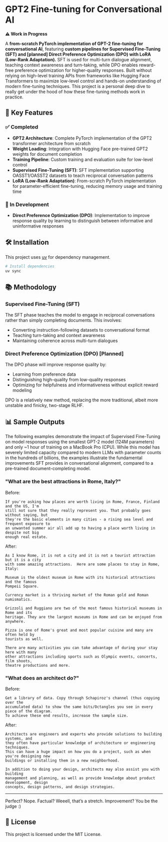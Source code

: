 # GPT2 Fine-tuning for Conversational AI

**⚠️ Work in Progress**

A **from-scratch PyTorch implementation of GPT-2 fine-tuning for conversational AI**, featuring **custom pipelines for Supervised Fine-Tuning (SFT) and [planned] Direct Preference Optimization (DPO) with LoRA (Low-Rank Adaptation).** SFT is used for multi-turn dialogue alignment, teaching context awareness and turn-taking, while DPO enables reward-free preference optimization for higher-quality responses. Built without relying on high-level training APIs from frameworks like Hugging Face Transformers to maximize low-level control and hands-on understanding of modern fine-tuning techniques. This project is a personal deep dive to really get under the hood of how these fine-tuning methods work in practice.

## 🚀 Key Features

### ✅ Completed

- **GPT2 Architecture**: Complete PyTorch implementation of the GPT2 transformer architecture from scratch
- **Weight Loading**: Integration with Hugging Face pre-trained GPT2 weights for document completion
- **Training Pipeline**: Custom training and evaluation suite for low-level control
- **Supervised Fine-Tuning (SFT)**: SFT implementation supporting OASST1/OASST2 datasets to teach reciprocal conversation patterns
- **LoRA (Low-Rank Adaptation)**: From-scratch PyTorch implementation for parameter-efficient fine-tuning, reducing memory usage and training time

### 🚧 In Development

- **Direct Preference Optimization (DPO)**: Implementation to improve response quality by learning to distinguish between informative and uninformative responses

## 🛠️ Installation

This project uses [uv](https://github.com/astral-sh/uv) for dependency management.

```bash
# Install dependencies
uv sync
```

## 📚 Methodology

### Supervised Fine-Tuning (SFT)

The SFT phase teaches the model to engage in reciprocal conversations rather than simply completing documents. This involves:

- Converting instruction-following datasets to conversational format
- Teaching turn-taking and context awareness
- Maintaining coherence across multi-turn dialogues

### Direct Preference Optimization (DPO) [Planned]

The DPO phase will improve response quality by:

- Learning from preference data
- Distinguishing high-quality from low-quality responses
- Optimizing for helpfulness and informativeness without explicit reward modeling

DPO is a relatively new method, replacing the more traditional, albeit more unstable and finicky, two-stage RLHF.

## 📊 Sample Outputs

The following examples demonstrate the impact of Supervised Fine-Tuning on model responses using the smallest GPT-2 model (124M parameters) and only ~1 hour of training on a MacBook Pro (CPU). While this model has severely limited capacity compared to modern LLMs with parameter counts in the hundreds of billions, the examples illustrate the fundamental improvements SFT provides in conversational alignment, compared to a pre-trained document-completing model.

### "What are the best attractions in Rome, Italy?"

Before:
```
If you're asking how places are worth living in Rome, France, Finland and the US, I'm
still not sure that they really represent you. That probably goes without saying, but
they're the basic elements in many cities - a rising sea level and frequent exposure to
an unwanted summer air all add up to having a place worth living in despite not big
enough real estate.
```

After:
```
As I know Rome, it is not a city and it is not a tourist attraction but it is a city
with some amazing attractions.  Here are some places to stay in Rome, Italy:

Museum is the oldest museum in Rome with its historical attractions and the famous
Pompeii Square.

Currency market is a thriving market of the Roman gold and Roman numismatics.

Grizzoli and Ruggiano are two of the most famous historical museums in Rome and its
heritage. They are the largest museums in Rome and can be enjoyed from anywhere.

Pizza is one of Rome's great and most popular cuisine and many are often held by
tourists as well.

There are many activities you can take advantage of during your stay here with many
other attractions including sports such as Olympic events, concerts, film shoots,
theatre productions and more.
```

### "What does an architect do?"

Before:
```
Get a library of data. Copy through Schapiroz's channel (thus copying over the
accumulated data) to show the same bits/Octangles you see in every piece of the diagram.
To achieve these end results, increase the sample size.
```

After:
```
Architects are engineers and experts who provide solutions to building systems, and
they often have particular knowledge of architecture or engineering techniques.
This can have a huge impact on how you do a project, such as when you're designing new
buildings or installing them in a new neighborhood.

In addition to doing your design, architects may also assist you with building
management and planning, as well as provide knowledge about product development, design
concepts, design patterns, and design strategies.
```

----

Perfect? Nope. Factual? Weeell, that’s a stretch. Improvement? You be the judge :)

## 📝 License

This project is licensed under the MIT License.
